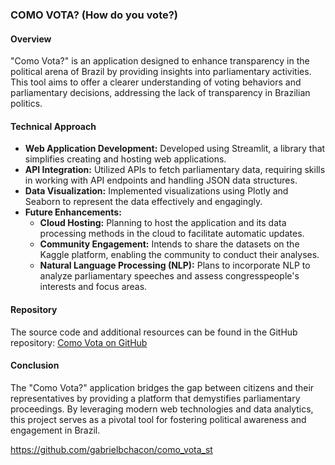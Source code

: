 ### COMO VOTA? (How do you vote?)

#### Overview
"Como Vota?" is an application designed to enhance transparency in the political arena of Brazil by providing insights into parliamentary activities. This tool aims to offer a clearer understanding of voting behaviors and parliamentary decisions, addressing the lack of transparency in Brazilian politics.

#### Technical Approach
- **Web Application Development:** Developed using Streamlit, a library that simplifies creating and hosting web applications.
- **API Integration:** Utilized APIs to fetch parliamentary data, requiring skills in working with API endpoints and handling JSON data structures.
- **Data Visualization:** Implemented visualizations using Plotly and Seaborn to represent the data effectively and engagingly.
- **Future Enhancements:**
  - **Cloud Hosting:** Planning to host the application and its data processing methods in the cloud to facilitate automatic updates.
  - **Community Engagement:** Intends to share the datasets on the Kaggle platform, enabling the community to conduct their analyses.
  - **Natural Language Processing (NLP):** Plans to incorporate NLP to analyze parliamentary speeches and assess congresspeople's interests and focus areas.

#### Repository
The source code and additional resources can be found in the GitHub repository: [Como Vota on GitHub](https://github.com/gabrielbchacon/como_vota_st)

#### Conclusion
The "Como Vota?" application bridges the gap between citizens and their representatives by providing a platform that demystifies parliamentary proceedings. By leveraging modern web technologies and data analytics, this project serves as a pivotal tool for fostering political awareness and engagement in Brazil.

https://github.com/gabrielbchacon/como_vota_st
